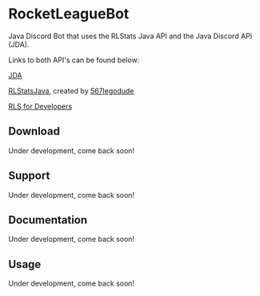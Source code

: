# RocketLeagueBot

Java Discord Bot that uses the RLStats Java API and the Java Discord API (JDA).

Links to both API's can be found below:

<a href = "https://github.com/DV8FromTheWorld/JDA">JDA</a> 

<a href = "https://github.com/567legodude/RLStatsJava">RLStatsJava</a>, created by <a href = "https://github.com/567legodude">567legodude</a>

<a href = "https://developers.rocketleaguestats.com">RLS for Developers</a>

## Download

Under development, come back soon!

## Support

Under development, come back soon!

## Documentation

Under development, come back soon!

## Usage

Under development, come back soon!
